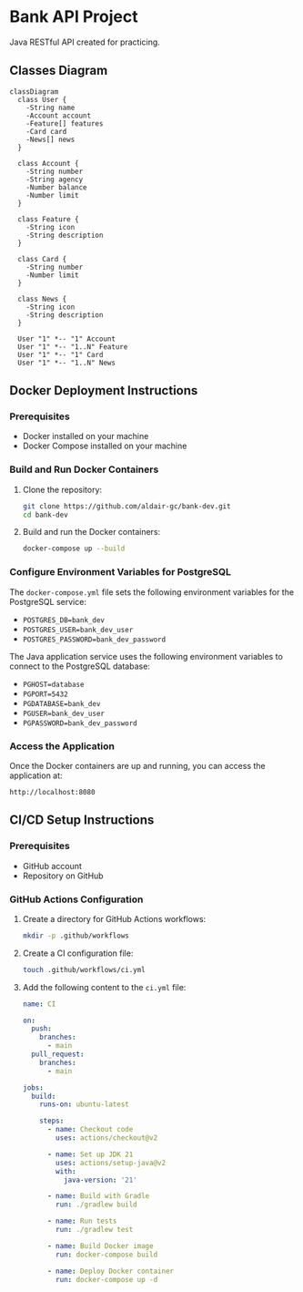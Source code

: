 # Bank API Project
Java RESTful API created for practicing.

## Classes Diagram

```mermaid
classDiagram
  class User {
    -String name
    -Account account
    -Feature[] features
    -Card card
    -News[] news
  }

  class Account {
    -String number
    -String agency
    -Number balance
    -Number limit
  }

  class Feature {
    -String icon
    -String description
  }

  class Card {
    -String number
    -Number limit
  }

  class News {
    -String icon
    -String description
  }

  User "1" *-- "1" Account
  User "1" *-- "1..N" Feature
  User "1" *-- "1" Card
  User "1" *-- "1..N" News
```

## Docker Deployment Instructions

### Prerequisites

- Docker installed on your machine
- Docker Compose installed on your machine

### Build and Run Docker Containers

1. Clone the repository:
   ```sh
   git clone https://github.com/aldair-gc/bank-dev.git
   cd bank-dev
   ```

2. Build and run the Docker containers:
   ```sh
   docker-compose up --build
   ```

### Configure Environment Variables for PostgreSQL

The `docker-compose.yml` file sets the following environment variables for the PostgreSQL service:

- `POSTGRES_DB=bank_dev`
- `POSTGRES_USER=bank_dev_user`
- `POSTGRES_PASSWORD=bank_dev_password`

The Java application service uses the following environment variables to connect to the PostgreSQL database:

- `PGHOST=database`
- `PGPORT=5432`
- `PGDATABASE=bank_dev`
- `PGUSER=bank_dev_user`
- `PGPASSWORD=bank_dev_password`

### Access the Application

Once the Docker containers are up and running, you can access the application at:
```
http://localhost:8080
```

## CI/CD Setup Instructions

### Prerequisites

- GitHub account
- Repository on GitHub

### GitHub Actions Configuration

1. Create a directory for GitHub Actions workflows:
   ```sh
   mkdir -p .github/workflows
   ```

2. Create a CI configuration file:
   ```sh
   touch .github/workflows/ci.yml
   ```

3. Add the following content to the `ci.yml` file:
   ```yaml
   name: CI

   on:
     push:
       branches:
         - main
     pull_request:
       branches:
         - main

   jobs:
     build:
       runs-on: ubuntu-latest

       steps:
         - name: Checkout code
           uses: actions/checkout@v2

         - name: Set up JDK 21
           uses: actions/setup-java@v2
           with:
             java-version: '21'

         - name: Build with Gradle
           run: ./gradlew build

         - name: Run tests
           run: ./gradlew test

         - name: Build Docker image
           run: docker-compose build

         - name: Deploy Docker container
           run: docker-compose up -d
   ```
